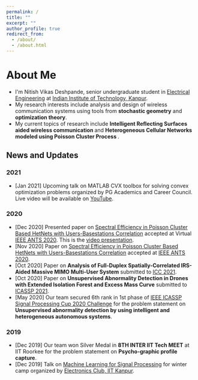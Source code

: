 ```yaml
---
permalink: /
title: ""
excerpt: ""
author_profile: true
redirect_from: 
  - /about/
  - /about.html
---
```

# About Me
* I'm Nitish Vikas Deshpande, senior undergraduate student in [Electrical Engineering](https://www.iitk.ac.in/ee/) at [Indian Institute of Technology, Kanpur](http://iitk.ac.in/).
* My research interests include analysis and design of wireless communication systems using tools from <b>stochastic geometry</b> and <b>optimization theory</b>.
* My current topics of research include <b> Intelligent Reflecting Surfaces aided wireless communication </b> and <b>Heterogeneous Cellular Networks modeled using Poisson Cluster Process </b>.

News and Updates
---
### 2021
- [Jan 2021] Upcoming talk on MATLAB CVX toolbox for solving convex optimization problems organized by PG Academics and Career Council. Live video will be available on [YouTube](https://youtu.be/zUPTQn8x5tE).

### 2020
- [Dec 2020] Presented paper on [Spectral Efficiency in Poisson Cluster Based HetNets with Users-Basestations Correlation](https://drive.google.com/file/d/16UYD-Iy7JOC6-DGs4FmfgTKbGznaHKz6/view?usp=sharing) accepted at Virtual [IEEE ANTS 2020](https://ants2020.ieee-comsoc-ants.org/). This is the [video presentation](https://youtu.be/NCpxoyj0FKc).
- [Nov 2020] Paper on [Spectral Efficiency in Poisson Cluster Based HetNets with Users-Basestations Correlation](https://drive.google.com/file/d/16UYD-Iy7JOC6-DGs4FmfgTKbGznaHKz6/view?usp=sharing) accepted at [IEEE ANTS 2020](https://ants2020.ieee-comsoc-ants.org/).
- [Oct 2020] Paper on <b>Analysis of Full-Duplex Spatially-Correlated IRS-Aided Massive MIMO Multi-User System</b> submitted to [ICC 2021](https://icc2021.ieee-icc.org/).
- [Oct 2020] Paper on <b>Unsupervised Abnormality Detection in Drones with Extended Isolation Forest and Excess Mass Curve</b> submitted to [ICASSP 2021](https://2021.ieeeicassp.org/).
- [May 2020] Our team secured 6th rank in 1st phase of [IEEE ICASSP Signal Processing Cup 2020 Challenge](https://signalprocessingsociety.org/community-involvement/signal-processing-cup) for the problem statement on <b>Unsupervised abnormality detection by using intelligent and heterogeneous autonomous systems</b>.

### 2019
- [Dec 2019] Our team won Silver Medal in <b>8TH INTER IIT Tech MEET</b> at IIT Roorkee for the problem statement on <b>Psycho-graphic profile capture</b>.
- [Dec 2019] Talk on [Machine Learning for Signal Processing](https://www.youtube.com/watch?v=fkxj0vvyVkQ&list=PLdHeUylJU9qal-TAtZuMYxvCOXbQ_ltSx) for winter camp organized by [Electronics Club, IIT Kanpur](http://students.iitk.ac.in/eclub/).







